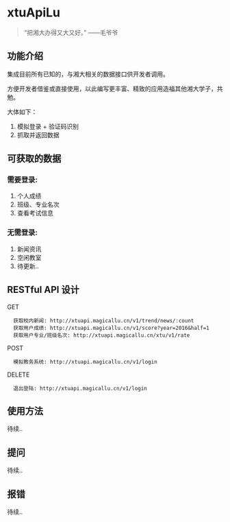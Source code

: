 # xtuApiLu

> “把湘大办得又大又好。” ——毛爷爷

## 功能介绍

集成目前所有已知的，与湘大相关的数据接口供开发者调用。

方便开发者借鉴或直接使用，以此编写更丰富、精致的应用造福其他湘大学子，共勉。

大体如下：
1. 模拟登录 + 验证码识别
2. 抓取并返回数据

## 可获取的数据

### 需要登录:
1. 个人成绩
2. 班级、专业名次
3. 查看考试信息

### 无需登录:
1. 新闻资讯
2. 空闲教室
3. 待更新..

## RESTful API 设计

GET
```
  获取校内新闻: http://xtuapi.magicallu.cn/v1/trend/news/:count
  获取用户成绩: http://xtuapi.magicallu.cn/v1/score?year=2016&half=1
  获取用户专业/班级名次: http://xtuapi.magicallu.cn/xtu/v1/rate
```
POST
```
  模拟教务系统: http://xtuapi.magicallu.cn/v1/login
```
DELETE
```
  退出登陆: http://xtuapi.magicallu.cn/v1/login
```

## 使用方法

待续..

## 提问

待续..

## 报错

待续..

